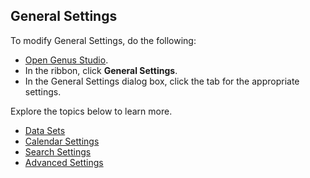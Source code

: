 ## General Settings

To modify General Settings, do the following:

*   [Open Genus Studio](genus-studio-basics/how-to-open-genus-studio.md).
*   In the ribbon, click **General Settings**.
*   In the General Settings dialog box, click the tab for the appropriate settings.

Explore the topics below to learn more.

* [Data Sets](general-settings/data-sets.md)
* [Calendar Settings](general-settings/calendar-settings.md)
* [Search Settings](general-settings/search-settings.md)
* [Advanced Settings](general-settings/advanced-settings.md)
